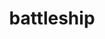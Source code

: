---
layout: page
title: battleship
description: "Programming Techniques.<br> Battleship Game (C/C++)"
img: assets/img/battleship_cropped.png
redirect: https://github.com/xkhainguyen/battleship-game
importance: 2
category: class
---